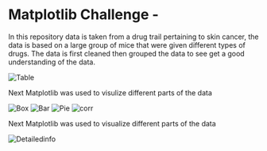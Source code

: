 # Matplotlib Challenge -

In this repository data is taken from a drug trail pertaining to skin cancer, the data is based on a large group of mice that were given different types of drugs. The data is first cleaned then grouped the data to see get a good understanding of the data. 


![Table](https://github.com/NGASHBAUGH/Python-Matplotlib/blob/master/Images/My-Images/Table.PNG?raw=true)

Next Matplotlib was used to visulize different parts of the data 

![Box](https://github.com/NGASHBAUGH/Python-Matplotlib/blob/master/Images/My-Images/boxplot.PNG?raw=true)
![Bar](https://github.com/NGASHBAUGH/Python-Matplotlib/blob/master/Images/My-Images/bar%20chart.PNG)
![Pie](https://github.com/NGASHBAUGH/Python-Matplotlib/blob/master/Images/My-Images/Pie%20Chart.PNG)
![corr](https://github.com/NGASHBAUGH/Python-Matplotlib/blob/master/Images/My-Images/Corrilation.PNG?raw=true)




Next Matplotlib was used to visualize different parts of the data 


![Detailedinfo](https://github.com/NGASHBAUGH/Python-Matplotlib/blob/master/Images/My-Images/Quartile.PNG)


